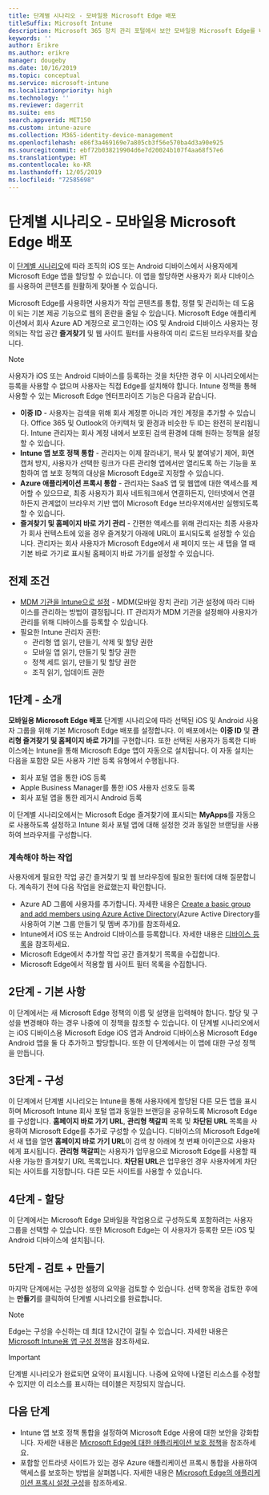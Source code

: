 ```yaml
---
title: 단계별 시나리오 - 모바일용 Microsoft Edge 배포
titleSuffix: Microsoft Intune
description: Microsoft 365 장치 관리 포털에서 보안 모바일용 Microsoft Edge를 배포하는 단계별 시나리오에 대해 알아봅니다.
keywords: ''
author: Erikre
ms.author: erikre
manager: dougeby
ms.date: 10/16/2019
ms.topic: conceptual
ms.service: microsoft-intune
ms.localizationpriority: high
ms.technology: ''
ms.reviewer: dagerrit
ms.suite: ems
search.appverid: MET150
ms.custom: intune-azure
ms.collection: M365-identity-device-management
ms.openlocfilehash: e86f3a469169e7a805cb3f56e570ba4d3a90e925
ms.sourcegitcommit: ebf72b038219904d6e7d20024b107f4aa68f57e6
ms.translationtype: HT
ms.contentlocale: ko-KR
ms.lasthandoff: 12/05/2019
ms.locfileid: "72585698"
---
```

# <a name="guided-scenario---deploy-microsoft-edge-for-mobile"></a>단계별 시나리오 - 모바일용 Microsoft Edge 배포 

이 [단계별 시나리오](~/fundamentals/guided-scenarios-overview.md)에 따라 조직의 iOS 또는 Android 디바이스에서 사용자에게 Microsoft Edge 앱을 할당할 수 있습니다. 이 앱을 할당하면 사용자가 회사 디바이스를 사용하여 콘텐츠를 원활하게 찾아볼 수 있습니다. 

Microsoft Edge를 사용하면 사용자가 작업 콘텐츠를 통합, 정렬 및 관리하는 데 도움이 되는 기본 제공 기능으로 웹의 혼란을 줄일 수 있습니다. Microsoft Edge 애플리케이션에서 회사 Azure AD 계정으로 로그인하는 iOS 및 Android 디바이스 사용자는 정의되는 작업 공간 **즐겨찾기** 및 웹 사이트 필터를 사용하여 미리 로드된 브라우저를 찾습니다.

> [!NOTE]
> 사용자가 iOS 또는 Android 디바이스를 등록하는 것을 차단한 경우 이 시나리오에서는 등록을 사용할 수 없으며 사용자는 직접 Edge를 설치해야 합니다.
Intune 정책을 통해 사용할 수 있는 Microsoft Edge 엔터프라이즈 기능은 다음과 같습니다. 

- **이중 ID** - 사용자는 검색을 위해 회사 계정뿐 아니라 개인 계정을 추가할 수 있습니다. Office 365 및 Outlook의 아키텍처 및 환경과 비슷한 두 ID는 완전히 분리됩니다. Intune 관리자는 회사 계정 내에서 보호된 검색 환경에 대해 원하는 정책을 설정할 수 있습니다. 
- **Intune 앱 보호 정책 통합** - 관리자는 이제 잘라내기, 복사 및 붙여넣기 제어, 화면 캡처 방지, 사용자가 선택한 링크가 다른 관리형 앱에서만 열리도록 하는 기능을 포함하여 앱 보호 정책의 대상을 Microsoft Edge로 지정할 수 있습니다.
- **Azure 애플리케이션 프록시 통합** - 관리자는 SaaS 앱 및 웹앱에 대한 액세스를 제어할 수 있으므로, 최종 사용자가 회사 네트워크에서 연결하든지, 인터넷에서 연결하든지 관계없이 브라우저 기반 앱이 Microsoft Edge 브라우저에서만 실행되도록 할 수 있습니다. 
- **즐겨찾기 및 홈페이지 바로 가기 관리** - 간편한 액세스를 위해 관리자는 최종 사용자가 회사 컨텍스트에 있을 경우 즐겨찾기 아래에 URL이 표시되도록 설정할 수 있습니다. 관리자는 회사 사용자가 Microsoft Edge에서 새 페이지 또는 새 탭을 열 때 기본 바로 가기로 표시될 홈페이지 바로 가기를 설정할 수 있습니다.

## <a name="prerequisites"></a>전제 조건

- [MDM 기관을 Intune으로 설정](mdm-authority-set.md#set-mdm-authority-to-intune) - MDM(모바일 장치 관리) 기관 설정에 따라 디바이스를 관리하는 방법이 결정됩니다. IT 관리자가 MDM 기관을 설정해야 사용자가 관리를 위해 디바이스를 등록할 수 있습니다.
- 필요한 Intune 관리자 권한:
    - 관리형 앱 읽기, 만들기, 삭제 및 할당 권한
    - 모바일 앱 읽기, 만들기 및 할당 권한
    - 정책 세트 읽기, 만들기 및 할당 권한
    - 조직 읽기, 업데이트 권한

## <a name="step-1---introduction"></a>1단계 - 소개

**모바일용 Microsoft Edge 배포** 단계별 시나리오에 따라 선택된 iOS 및 Android 사용자 그룹을 위해 기본 Microsoft Edge 배포를 설정합니다. 이 배포에서는 **이중 ID** 및 **관리형 즐겨찾기 및 홈페이지 바로 가기**를 구현합니다. 또한 선택된 사용자가 등록한 디바이스에는 Intune을 통해 Microsoft Edge 앱이 자동으로 설치됩니다. 이 자동 설치는 다음을 포함한 모든 사용자 기반 등록 유형에서 수행됩니다. 
- 회사 포털 앱을 통한 iOS 등록 
- Apple Business Manager를 통한 iOS 사용자 선호도 등록 
- 회사 포털 앱을 통한 레거시 Android 등록 

이 단계별 시나리오에서는 Microsoft Edge 즐겨찾기에 표시되는 **MyApps**를 자동으로 사용하도록 설정하고 Intune 회사 포털 앱에 대해 설정한 것과 동일한 브랜딩을 사용하여 브라우저를 구성합니다. 

### <a name="what-you-will-need-to-continue"></a>계속해야 하는 작업
사용자에게 필요한 작업 공간 즐겨찾기 및 웹 브라우징에 필요한 필터에 대해 질문합니다. 계속하기 전에 다음 작업을 완료했는지 확인합니다.

- Azure AD 그룹에 사용자를 추가합니다. 자세한 내용은 [Create a basic group and add members using Azure Active Directory](https://go.microsoft.com/fwlink/?linkid=2102458)(Azure Active Directory를 사용하여 기본 그룹 만들기 및 멤버 추가)를 참조하세요.
- Intune에서 iOS 또는 Android 디바이스를 등록합니다. 자세한 내용은 [디바이스 등록](https://go.microsoft.com/fwlink/?linkid=2102547)을 참조하세요.
- Microsoft Edge에서 추가할 작업 공간 즐겨찾기 목록을 수집합니다.
- Microsoft Edge에서 적용할 웹 사이트 필터 목록을 수집합니다.

## <a name="step-2---basics"></a>2단계 - 기본 사항

이 단계에서는 새 Microsoft Edge 정책의 이름 및 설명을 입력해야 합니다. 할당 및 구성을 변경해야 하는 경우 나중에 이 정책을 참조할 수 있습니다. 이 단계별 시나리오에서는 iOS 디바이스용 Microsoft Edge iOS 앱과 Android 디바이스용 Microsoft Edge Android 앱을 둘 다 추가하고 할당합니다. 또한 이 단계에서는 이 앱에 대한 구성 정책을 만듭니다.

## <a name="step-3---configuration"></a>3단계 - 구성

이 단계에서 단계별 시나리오는 Intune을 통해 사용자에게 할당된 다른 모든 앱을 표시하며 Microsoft Intune 회사 포털 앱과 동일한 브랜딩을 공유하도록 Microsoft Edge를 구성합니다. **홈페이지 바로 가기 URL**, **관리형 책갈피** 목록 및 **차단된 URL** 목록을 사용하여 Microsoft Edge를 추가로 구성할 수 있습니다. 디바이스의 Microsoft Edge에서 새 탭을 열면 **홈페이지 바로 가기 URL**이 검색 창 아래에 첫 번째 아이콘으로 사용자에게 표시됩니다. **관리형 책갈피**는 사용자가 업무용으로 Microsoft Edge를 사용할 때 사용 가능한 즐겨찾기 URL 목록입니다. **차단된 URL**은 업무용인 경우 사용자에게 차단되는 사이트를 지정합니다. 다른 모든 사이트를 사용할 수 있습니다. 

## <a name="step-4---assignments"></a>4단계 - 할당

이 단계에서는 Microsoft Edge 모바일을 작업용으로 구성하도록 포함하려는 사용자 그룹을 선택할 수 있습니다. 또한 Microsoft Edge는 이 사용자가 등록한 모든 iOS 및 Android 디바이스에 설치됩니다.

## <a name="step-5---review--create"></a>5단계 - 검토 + 만들기

마지막 단계에서는 구성한 설정의 요약을 검토할 수 있습니다. 선택 항목을 검토한 후에는 **만들기**를 클릭하여 단계별 시나리오를 완료합니다. 

> [!NOTE]
> Edge는 구성을 수신하는 데 최대 12시간이 걸릴 수 있습니다. 자세한 내용은 [Microsoft Intune용 앱 구성 정책](~/apps/app-configuration-policies-overview.md)을 참조하세요.

> [!IMPORTANT]
> 단계별 시나리오가 완료되면 요약이 표시됩니다. 나중에 요약에 나열된 리소스를 수정할 수 있지만 이 리소스를 표시하는 테이블은 저장되지 않습니다.

## <a name="next-steps"></a>다음 단계

- Intune 앱 보호 정책 통합을 설정하여 Microsoft Edge 사용에 대한 보안을 강화합니다. 자세한 내용은 [Microsoft Edge에 대한 애플리케이션 보호 정책](~/apps/manage-microsoft-edge.md#application-protection-policies-for-microsoft-edge)을 참조하세요.
- 포함할 인트라넷 사이트가 있는 경우 Azure 애플리케이션 프록시 통합을 사용하여 액세스를 보호하는 방법을 살펴봅니다. 자세한 내용은 [Microsoft Edge의 애플리케이션 프록시 설정 구성](~/apps/manage-microsoft-edge.md#configure-application-proxy-settings-for-microsoft-edge)을 참조하세요.

